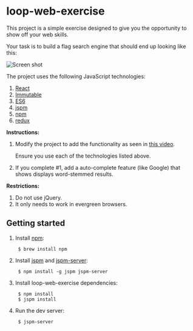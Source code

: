 # loop-web-exercise

This project is a simple exercise designed to give you the opportunity to show off your web skills.

Your task is to build a flag search engine that should end up looking like this:

![Screen shot](http://i.imgur.com/sPXqrJX.png)

The project uses the following JavaScript technologies:

1. [React](https://facebook.github.io/react/)
2. [Immutable](https://facebook.github.io/immutable-js/)
3. [ES6](http://es6-features.org/)
4. [jspm](http://jspm.io/)
5. [npm](https://www.npmjs.com/)
6. [redux](https://github.com/reactjs/redux)

**Instructions:**

1. Modify the project to add the functionality as seen in [this video](https://youtu.be/dQO5ORCpTS8).

    Ensure you use each of the technologies listed above.
2. If you complete #1, add a auto-complete feature (like Google) that shows displays word-stemmed results.

**Restrictions:**

1. Do not use jQuery.
2. It only needs to work in evergreen browsers.

## Getting started

1. Install [npm](https://www.npmjs.com/):

        $ brew install npm

2. Install [jspm](http://jspm.io/) and [jspm-server](https://www.npmjs.com/package/jspm-server):

        $ npm install -g jspm jspm-server

3. Install loop-web-exercise dependencies:

        $ npm install
        $ jspm install

4. Run the dev server:

        $ jspm-server
